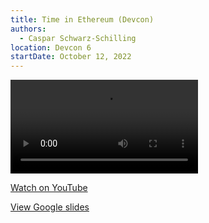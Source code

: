 ```yaml
---
title: Time in Ethereum (Devcon)
authors:
  - Caspar Schwarz-Schilling
location: Devcon 6
startDate: October 12, 2022
---
```


<video src="https://youtu.be/gsFU-inKRQ8"></video>

[Watch on YouTube](https://youtu.be/gsFU-inKRQ8)

[View Google slides](https://docs.google.com/presentation/d/1GhRjECiF7dEw0N1hAtVa7G5N0JFav2ZtiuTSYzyRouc/edit?usp=sharing)
